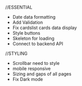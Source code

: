 //ESSENTIAL
- Date data formatting
- Add Validation
- Fix cardslist cards data display
- Style buttons
- Skeleton for loading
- Connect to backend API

//STYLING
- Scrollbar need to style
- mobile responsive
- Sizing and gaps of all pages
- Fix Dark mode